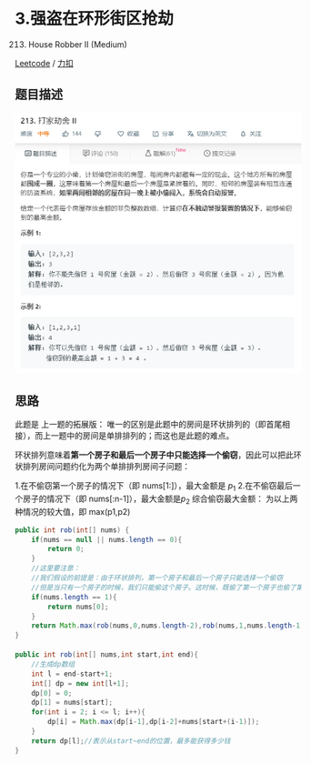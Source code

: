 # 3.强盗在环形街区抢劫

213. House Robber II (Medium)

[Leetcode](https://leetcode.com/problems/house-robber-ii/description/) / [力扣](https://leetcode-cn.com/problems/house-robber-ii/description/)

## 题目描述

![image-20191119194530104](3.%E5%BC%BA%E7%9B%97%E5%9C%A8%E7%8E%AF%E5%BD%A2%E8%A1%97%E5%8C%BA%E6%8A%A2%E5%8A%AB.assets/image-20191119194530104.png)

## 思路

此题是 上一题的拓展版： 唯一的区别是此题中的房间是环状排列的（即首尾相接），而上一题中的房间是单排排列的；而这也是此题的难点。

环状排列意味着**第一个房子和最后一个房子中只能选择一个偷窃**，因此可以把此环状排列房间问题约化为两个单排排列房间子问题：

1.在不偷窃第一个房子的情况下（即 nums[1:]），最大金额是 $p_1$ 
2.在不偷窃最后一个房子的情况下（即 nums[:n-1]），最大金额是$p_2$ 
综合偷窃最大金额： 为以上两种情况的较大值，即 max(p1,p2)



```java
public int rob(int[] nums) {
    if(nums == null || nums.length == 0){
        return 0;
    }
    //这里要注意：
    //我们假设的前提是：由于环状排列，第一个房子和最后一个房子只能选择一个偷窃
    //但是当只有一个房子的时候，我们只能偷这个房子。这时候，既偷了第一个房子也偷了第二个房子，要单独拿出来说明。
    if(nums.length == 1){
        return nums[0];
    }
    return Math.max(rob(nums,0,nums.length-2),rob(nums,1,nums.length-1));
}

public int rob(int[] nums,int start,int end){
    //生成dp数组
    int l = end-start+1;
    int[] dp = new int[l+1];
    dp[0] = 0;
    dp[1] = nums[start];
    for(int i = 2; i <= l; i++){
        dp[i] = Math.max(dp[i-1],dp[i-2]+nums[start+(i-1)]);
    }
    return dp[l];//表示从start~end的位置，最多能获得多少钱
}
```

